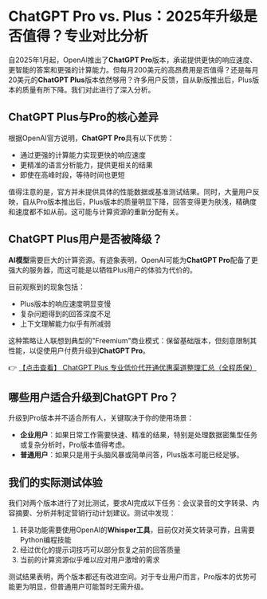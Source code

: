 # ChatGPT Pro vs. Plus：2025年升级是否值得？专业对比分析

自2025年1月起，OpenAI推出了**ChatGPT Pro**版本，承诺提供更快的响应速度、更智能的答案和更强的计算能力。但每月200美元的高昂费用是否值得？还是每月20美元的**ChatGPT Plus**版本依然够用？许多用户反馈，自从新版推出后，Plus版本的质量有所下降。我们对此进行了深入分析。

## ChatGPT Plus与Pro的核心差异

根据OpenAI官方说明，**ChatGPT Pro**具有以下优势：

- 通过更强的计算能力实现更快的响应速度
- 更精准的语言分析能力，提供更相关的结果
- 即使在高峰时段，等待时间也更短

值得注意的是，官方并未提供具体的性能数据或基准测试结果。同时，大量用户反映，自从Pro版本推出后，Plus版本的质量明显下降，回答变得更为肤浅，精确度和速度都不如从前。这可能与计算资源的重新分配有关。

## ChatGPT Plus用户是否被降级？

**AI模型**需要巨大的计算资源。有迹象表明，OpenAI可能为**ChatGPT Pro**配备了更强大的服务器，而这可能是以牺牲Plus用户的体验为代价的。

目前观察到的现象包括：

- Plus版本的响应速度明显变慢
- 复杂问题得到的回答深度不足
- 上下文理解能力似乎有所减弱

这种策略让人联想到典型的"Freemium"商业模式：保留基础版本，但刻意限制其性能，以促使用户付费升级到**ChatGPT Pro**。

👉 [【点击查看】 ChatGPT Plus 专业低价代开通优惠渠道整理汇总（全程质保）](https://bit.ly/DaiKai)

## 哪些用户适合升级到ChatGPT Pro？

升级到Pro版本并不适合所有人，关键取决于你的使用场景：

- **企业用户**：如果日常工作需要快速、精准的结果，特别是处理数据密集型任务或复杂分析时，Pro版本值得考虑。
- **普通用户**：如果只是用于头脑风暴或简单问答，Plus版本可能已经足够。

## 我们的实际测试体验

我们对两个版本进行了对比测试，要求AI完成以下任务：会议录音的文字转录、内容摘要、分析并制定营销行动计划建议。测试中发现：

1. 转录功能需要使用OpenAI的**Whisper工具**，目前仅对英文转录可靠，且需要Python编程技能
2. 经过优化的提示词技巧可以部分恢复之前的回答质量
3. 当前的计算资源似乎难以应对用户激增的需求

测试结果表明，两个版本都还有改进空间。对于专业用户而言，Pro版本的优势可能更为明显，但普通用户可能暂时无需升级。